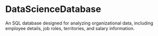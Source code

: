 # DataScienceDatabase
An SQL database designed for analyzing organizational data, including employee details, job roles, territories, and salary information.
